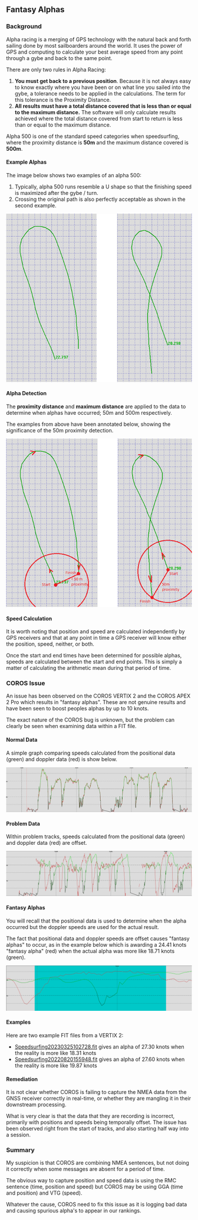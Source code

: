 ## Fantasy Alphas

### Background

Alpha racing is a merging of GPS technology with the natural back and forth sailing done by most sailboarders around the world. It uses the power of GPS and computing to calculate your best average speed from any point through a gybe and back to the same point.

There are only two rules in Alpha Racing:

1. **You must get back to a previous position**. Because it is not always easy to know exactly where you have been or on what line you sailed into the gybe, a tolerance needs to be applied in the calculations. The term for this tolerance is the Proximity Distance. 
1. **All results must have a total distance covered that is less than or equal to the maximum distance.** The software will only calculate results achieved where the total distance covered from start to return is less than or equal to the maximum distance.

Alpha 500 is one of the standard speed categories when speedsurfing, where the proximity distance is **50m** and the maximum distance covered is **500m**.



#### Example Alphas

The image below shows two examples of an alpha 500:

1. Typically, alpha 500 runs resemble a U shape so that the finishing speed is maximized after the gybe / turn.
2. Crossing the original path is also perfectly acceptable as shown in the second example.


![examples](img/examples.png)



#### Alpha Detection

The **proximity distance** and **maximum distance** are applied to the data to determine when alphas have occurred; 50m and 500m respectively.

The examples from above have been annotated below, showing the significance of the 50m proximity detection.

![examples](img/proximity.png)



#### Speed Calculation

It is worth noting that position and speed are calculated independently by GPS receivers and that at any point in time a GPS receiver will know either the position, speed, neither, or both.

Once the start and end times have been determined for possible alphas, speeds are calculated between the start and end points. This is simply a matter of calculating the arithmetic mean during that period of time. 



### COROS Issue

An issue has been observed on the COROS VERTIX 2 and the COROS APEX 2 Pro which results in "fantasy alphas". These are not genuine results and have been seen to boost peoples alphas by up to 10 knots.

The exact nature of the COROS bug is unknown, but the problem can clearly be seen when examining data within a FIT file.



#### Normal Data

A simple graph comparing speeds calculated from the positional data (green) and doppler data (red) is show below.

![examples](img/20220820-1.png)

 

#### Problem Data

Within problem tracks, speeds calculated from the positional data (green) and doppler data (red) are offset. 

![examples](img/20220820-2.png)

 

#### Fantasy Alphas

You will recall that the positional data is used to determine when the alpha occurred but the doppler speeds are used for the actual result.

The fact that positional data and doppler speeds are offset causes "fantasy alphas" to occur, as in the example below which is awarding a 24.41 knots "fantasy alpha" (red) when the actual alpha was more like 18.71 knots (green).     

![examples](img/20220820-3.png)

 

#### Examples

Here are two example FIT files from a VERTIX 2:

- [Speedsurfing20230325102728.fit](Speedsurfing20230325102728.fit) gives an alpha of 27.30 knots when the reality is more like 18.31 knots
- [Speedsurfing20220820155948.fit](Speedsurfing20220820155948.fit) gives an alpha of 27.60 knots when the reality is more like 19.87 knots



#### Remediation

It is not clear whether COROS is failing to capture the NMEA data from the GNSS receiver correctly in real-time, or whether they are mangling it in their downstream processing.

What is very clear is that the data that they are recording is incorrect, primarily with positions and speeds being temporally offset. The issue has been observed right from the start of tracks, and also starting half way into a session.



### Summary

My suspicion is that COROS are combining NMEA sentences, but not doing it correctly when some messages are absent for a period of time.

The obvious way to capture position and speed data is using the RMC sentence (time, position and speed) but COROS may be using GGA (time and position) and VTG (speed).  

Whatever the cause, COROS need to fix this issue as it is logging bad data and causing spurious alpha's to appear in our rankings.

